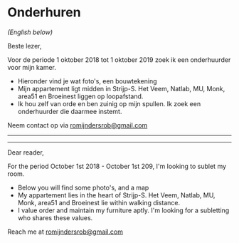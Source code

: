 # Onderhuren

_(English below)_

Beste lezer,

Voor de periode 1 oktober 2018 tot 1 oktober 2019 zoek ik een onderhuurder voor mijn kamer.

  * Hieronder vind je wat foto's, een bouwtekening
  * Mijn appartement ligt midden in Strijp-S. Het Veem, Natlab, MU, Monk, area51 en Broeinest liggen op loopafstand.
  * Ik hou zelf van orde en ben zuinig op mijn spullen. Ik zoek een onderhuurder die daarmee instemt.

Neem contact op via romijndersrob@gmail.com


---------------------------------
--------------------------------


Dear reader,

For the period October 1st 2018 - October 1st 209, I'm looking to sublet my room. 

  * Below you will find some photo's, and a map
  * My appartement lies in the heart of Strijp-S. Het Veem, Natlab, MU, Monk, area51 and Broeinest lie within walking distance.
  * I value order and maintain my furniture aptly. I'm looking for a subletting who shares these values.

Reach me at romijndersrob@gmail.com
